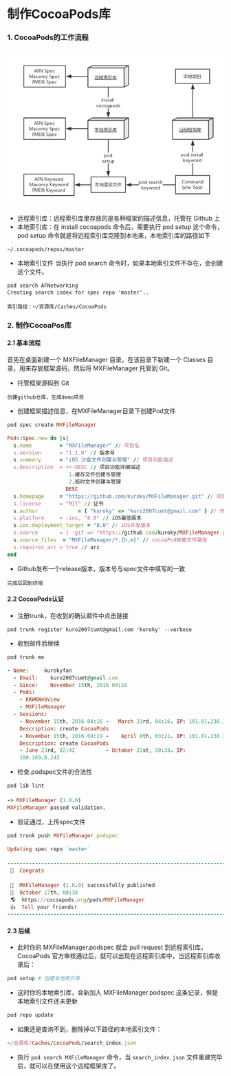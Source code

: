 # 制作CocoaPods库
### 1. CocoaPods的工作流程
![2c5a3729f05e0ed26c16d83ae0ac13f0](https://raw.githubusercontent.com/kuroky/CocoaPodsTips/master/Resource/2c5a3729f05e0ed26c16d83ae0ac13f0.png)

- 远程索引库：远程索引库里存放的是各种框架的描述信息，托管在 Github 上
- 本地索引库：在 install cocoapods 命令后，需要执行 pod setup 这个命令，pod setup 命令就是将远程索引库克隆到本地来，本地索引库的路径如下

```
~/.cocoapods/repos/master
```

- 本地索引文件 当执行 pod search 命令时，如果本地索引文件不存在，会创建这个文件。

```
pod search AFNetworking
Creating search index for spec repo 'master'..

索引路径：~/资源库/Caches/CocoaPods
```

### 2. 制作CocoaPos库
#### 2.1 基本流程
首先在桌面新建一个 MXFileManager 目录，在该目录下新建一个 Classes 目录，用来存放框架源码，然后将 MXFileManager 托管到 Git。

- 托管框架源码到 Git

```
创建github仓库，生成demo项目
```
- 创建框架描述信息，在MXFileManager目录下创建Pod文件

```Ruby
pod spec create MXFileManager
```

```Ruby
Pod::Spec.new do |s|
  s.name         = "MXFileManager" // 项目名
  s.version      = "1.1.0" // 版本号
  s.summary      = "iOS 沙盒文件创建与管理" // 项目功能描述
  s.description  = <<-DESC // 项目功能详细描述
                    1.缓存文件创建与管理
                    2.临时文件创建与管理
                   DESC
  s.homepage     = "https://github.com/kuroky/MXFileManager.git" // 项目github地址
  s.license      = "MIT" // 证书
  s.author             = { "kuroky" => "kuro2007cumt@gmail.com" } // 作者
  s.platform     = :ios, "8.0" // iOS最低版本
  s.ios.deployment_target = "8.0" // iOS开发版本
  s.source       = { :git => "https://github.com/kuroky/MXFileManager.git", :tag => "#{s.version}" }
  s.source_files  = "MXFileManager/*.{h,m}" // cocoaPod依赖文件路径
  s.requires_arc = true // arc
end
```
- Github发布一个release版本，版本号与spec文件中填写的一致

```
完成后回到终端
```
#### 2.2 CocoaPods认证
- 注册trunk，在收到的确认邮件中点击链接

```
pod trunk register kuro2007cumt@gmail.com 'kuroky' --verbose
```
- 收到邮件后继续

```Ruby
pod trunk me
```
```Ruby
- Name:     kurokyfan
  - Email:    kuro2007cumt@gmail.com
  - Since:    November 15th, 2016 04:16
  - Pods:
    - KKWKWebView
    - MXFileManager
  - Sessions:
    - November 15th, 2016 04:16 -   March 23rd, 04:16. IP: 101.81.238.31
    Description: create CocoaPods
    - November 15th, 2016 04:19 -    April 8th, 03:21. IP: 101.81.238.31
    Description: create CocoaPods
    - June 23rd, 02:42          - October 31st, 20:38. IP:
    180.169.8.242
```
- 检查.podspec文件的合法性

```Ruby
pod lib lint

-> MXFileManager (1.0.0)
MXFileManager passed validation.
```
- 验证通过，上传spec文件

```Ruby
pod trunk push MXFileManager.podspec
```

```Ruby
Updating spec repo `master`

--------------------------------------------------------------------------------
 🎉  Congrats

 🚀  MXFileManager (1.0.0) successfully published
 📅  October 17th, 00:38
 🌎  https://cocoapods.org/pods/MXFileManager
 👍  Tell your friends!
--------------------------------------------------------------------------------
```
#### 2.3 后续
- 此时你的 MXFileManager.podspec 就会 pull request 到远程索引库，CocoaPods 官方审核通过后，就可以出现在远程索引库中，当远程索引库收录后：

```Ruby
pod setup # 创建本地索引库
```
- 这时你的本地索引库，会新加入 MXFileManager.podspec 这条记录，但是本地索引文件还未更新

```Ruby
pod repo update
```
- 如果还是查询不到，删除掉以下路径的本地索引文件：

```Ruby
~/资源库/Caches/CocoaPods/search_index.json
```
- 执行 `pod search MXFileManager` 命令，当 `search_index.json` 文件重建完毕后，就可以在使用这个远程框架库了。


